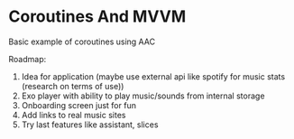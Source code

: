 # Coroutines And MVVM 

Basic example of coroutines using AAC

Roadmap:
1. Idea for application (maybe use external api like spotify for music stats (research on terms of use))
2. Exo player with ability to play music/sounds from internal storage
3. Onboarding screen just for fun
4. Add links to real music sites
5. Try last features like assistant, slices
